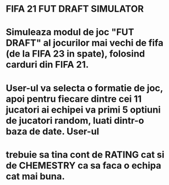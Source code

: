 # FIFA 21 FUT DRAFT SIMULATOR

# Simuleaza modul de joc "FUT DRAFT" al jocurilor mai vechi de fifa (de la FIFA 23 in spate), folosind carduri din FIFA 21.
# User-ul va selecta o formatie de joc, apoi pentru fiecare dintre cei 11 jucatori ai echipei va primi 5 optiuni de jucatori random, luati dintr-o baza de date. User-ul
# trebuie sa tina cont de RATING cat si de CHEMESTRY ca sa faca o echipa cat mai buna.
